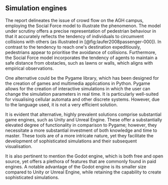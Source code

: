 ## Simulation engines

The report delineates the issue of crowd flow on the AGH campus, employing the
Social Force model to illustrate the phenomenon. The model under scrutiny offers
a precise representation of pedestrian behaviour in that it accurately reflects
the tendency of individuals to circumvent collisions with others (as illustrated
in [@fig:laufer2008passenger-000]). In contrast to the tendency to reach one's
destination expeditiously, pedestrians appear to prioritise the avoidance of
collisions. Furthermore, the Social Force model incorporates the tendency of
agents to maintain a safe distance from obstacles, such as lawns or walls, which
aligns with empirical observations.

One alternative could be the Pygame library, which has been designed for the
creation of games and multimedia applications in Python. Pygame allows for the
creation of interactive simulations in which the user can change the simulation
parameters in real time. It is particularly well-suited for visualising cellular
automata and other discrete systems. However, due to the language used, it is
not a very efficient solution.

It is evident that alternative, highly prevalent solutions comprise substantial
game engines, such as Unity and Unreal Engine. These offer a substantially
elevated degree of functionality in comparison to Pygame; however, they
necessitate a more substantial investment of both knowledge and time to master.
These tools are of a more intricate nature, yet they facilitate the development
of sophisticated simulations and their subsequent visualisation.

It is also pertinent to mention the Godot engine, which is both free and open
source, yet offers a plethora of features that are commonly found in paid
engines. A notable advantage of the Godot engine is its smaller size compared to
Unity or Unreal Engine, while retaining the capability to create sophisticated
simulations.
